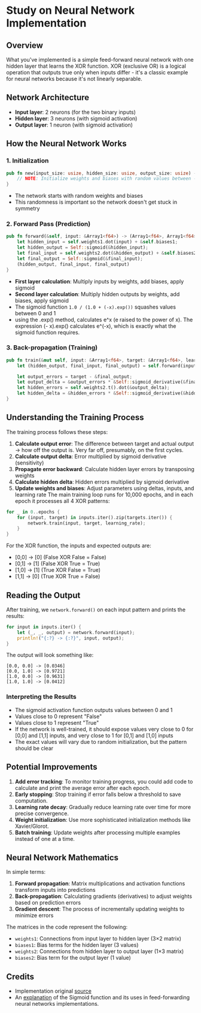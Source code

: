 # Study on Neural Network Implementation

## Overview

What you've implemented is a simple feed-forward neural network with one hidden layer that learns the XOR function. XOR (exclusive OR) is a logical operation that outputs true only when inputs differ - it's a classic example for neural networks because it's not linearly separable.

## Network Architecture

- **Input layer**: 2 neurons (for the two binary inputs)
- **Hidden layer**: 3 neurons (with sigmoid activation)
- **Output layer**: 1 neuron (with sigmoid activation)

## How the Neural Network Works

### 1. Initialization

```rust
pub fn new(input_size: usize, hidden_size: usize, output_size: usize) -> Self {
    // NOTE: Initialize weights and biases with random values between -1.0 and 1.0
}
```

- The network starts with random weights and biases
- This randomness is important so the network doesn't get stuck in symmetry

### 2. Forward Pass (Prediction)

```rust
pub fn forward(&self, input: &Array1<f64>) -> (Array1<f64>, Array1<f64>, Array1<f64>) {
    let hidden_input = self.weights1.dot(input) + &self.biases1;
    let hidden_output = Self::sigmoid(&hidden_input);
    let final_input = self.weights2.dot(&hidden_output) + &self.biases2;
    let final_output = Self::sigmoid(&final_input);
    (hidden_output, final_input, final_output)
}
```

- **First layer calculation**: Multiply inputs by weights, add biases, apply sigmoid
- **Second layer calculation**: Multiply hidden outputs by weights, add biases, apply sigmoid
- The sigmoid function `1.0 / (1.0 + (-x).exp())` squashes values between 0 and 1
- using the .exp() method, calculates e^x (e raised to the power of x). The expression (- x).exp() calculates e^(-x), which is exactly what the sigmoid function requires.

### 3. Back-propagation (Training)

```rust
pub fn train(&mut self, input: &Array1<f64>, target: &Array1<f64>, learning_rate: f64) {
    let (hidden_output, final_input, final_output) = self.forward(input);

    let output_errors = target - &final_output;
    let output_delta = &output_errors * &Self::sigmoid_derivative(&final_output);
    let hidden_errors = self.weights2.t().dot(&output_delta);
    let hidden_delta = &hidden_errors * &Self::sigmoid_derivative(&hidden_output);
}
```

## Understanding the Training Process

The training process follows these steps:

1. **Calculate output error**: The difference between target and actual output -> how off the output is. Very far off, presumably, on the first cycles.
2. **Calculate output delta**: Error multiplied by sigmoid derivative (sensitivity)
3. **Propagate error backward**: Calculate hidden layer errors by transposing weights
4. **Calculate hidden delta**: Hidden errors multiplied by sigmoid derivative
5. **Update weights and biases**: Adjust parameters using deltas, inputs, and learning rate
   The main training loop runs for 10,000 epochs, and in each epoch it processes all 4 XOR patterns:

```rust
for _ in 0..epochs {
    for (input, target) in inputs.iter().zip(targets.iter()) {
        network.train(input, target, learning_rate);
    }
}
```

For the XOR function, the inputs and expected outputs are:

- [0,0] → [0] (False XOR False = False)
- [0,1] → [1] (False XOR True = True)
- [1,0] → [1] (True XOR False = True)
- [1,1] → [0] (True XOR True = False)

## Reading the Output

After training, we `network.forward()` on each input pattern and prints the results:

```rust
for input in inputs.iter() {
    let (_, _, output) = network.forward(input);
    println!("{:?} -> {:?}", input, output);
}
```

The output will look something like:

```
[0.0, 0.0] -> [0.0346]
[0.0, 1.0] -> [0.9721]
[1.0, 0.0] -> [0.9631]
[1.0, 1.0] -> [0.0412]
```

### Interpreting the Results

- The sigmoid activation function outputs values between 0 and 1
- Values close to 0 represent "False"
- Values close to 1 represent "True"
- If the network is well-trained, it should expose values very close to 0 for [0,0] and [1,1] inputs, and very close to 1 for [0,1] and [1,0] inputs
- The exact values will vary due to random initialization, but the pattern should be clear

## Potential Improvements

1. **Add error tracking**: To monitor training progress, you could add code to calculate and print the average error after each epoch.
2. **Early stopping**: Stop training if error falls below a threshold to save computation.
3. **Learning rate decay**: Gradually reduce learning rate over time for more precise convergence.
4. **Weight initialization**: Use more sophisticated initialization methods like Xavier/Glorot.
5. **Batch training**: Update weights after processing multiple examples instead of one at a time.

## Neural Network Mathematics

In simple terms:

1. **Forward propagation**: Matrix multiplications and activation functions transform inputs into predictions
2. **Back-propagation**: Calculating gradients (derivatives) to adjust weights based on prediction errors
3. **Gradient descent**: The process of incrementally updating weights to minimize errors

The matrices in the code represent the following:

- `weights1`: Connections from input layer to hidden layer (3×2 matrix)
- `biases1`: Bias terms for the hidden layer (3 values)
- `weights2`: Connections from hidden layer to output layer (1×3 matrix)
- `biases2`: Bias term for the output layer (1 value)

## Credits

- Implementation original [source](https://evolveasdev.com/blogs/tutorial/building-a-neural-network-from-scratch-in-rust)
- An [explanation](https://www.analyticsvidhya.com/blog/2023/01/why-is-sigmoid-function-important-in-artificial-neural-networks/) of the Sigmoid function and its uses in feed-forwarding neural networks implementations.
